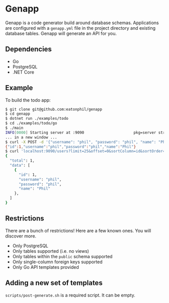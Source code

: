 # Genapp

Genapp is a code generator build around database schemas. Applications
are configured with a `genapp.yml` file in the project directory and
existing database tables. Genapp will generate an API for you.

## Dependencies

* Go
* PostgreSQL
* .NET Core

## Example

To build the todo app:

```bash
$ git clone git@github.com:eatonphil/genapp
$ cd genapp
$ dotnet run ./examples/todo
$ cd ./examples/todo/go
$ ./main
INFO[0000] Starting server at :9090                      pkg=server struct=Server
... in a new window ...
$ curl -X POST -d '{"username": "phil", "password": "phil", "name": "Phil"}' 'localhost:9090/users/new'
{"id":1,"username":"phil","password":"phil","name":"Phil"}
$ curl 'localhost:9090/users?limit=25&offset=0&sortColumn=id&sortOrder=desc' | jq '.'
{
  "total": 1,
  "data": [
    {
      "id": 1,
      "username": "phil",
      "password": "phil",
      "name": "Phil"
    },
  ]
}
```

## Restrictions

There are a bunch of restrictions! Here are a few known ones. You will discover more.

* Only PostgreSQL
* Only tables supported (i.e. no views)
* Only tables within the `public` schema supported
* Only single-column foreign keys supported
* Only Go API templates provided

## Adding a new set of templates

`scripts/post-generate.sh` is a required script. It can be empty.
